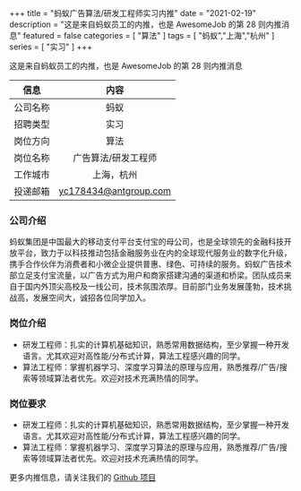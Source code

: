 +++
title = "蚂蚁广告算法/研发工程师实习内推"
date = "2021-02-19"
description = "这是来自蚂蚁员工的内推，也是 AwesomeJob 的第 28 则内推消息"
featured = false
categories = [
    "算法"
]
tags = [
    "蚂蚁","上海","杭州"
]
series = [
    "实习"
]
+++

这是来自蚂蚁员工的内推，也是 AwesomeJob 的第 28 则内推消息
<!--more-->

| 信息 | 内容 |
| :-----:| :----: |
| 公司名称 | 蚂蚁 |
| 招聘类型 | 实习 |
| 岗位方向 | 算法 |
| 岗位名称 | 广告算法/研发工程师 |
| 工作城市 | 上海，杭州 |
| 投递邮箱 | yc178434@antgroup.com |

### 公司介绍

蚂蚁集团是中国最大的移动支付平台支付宝的母公司，也是全球领先的金融科技开放平台，致力于以科技推动包括金融服务业在内的全球现代服务业的数字化升级，携手合作伙伴为消费者和小微企业提供普惠、绿色、可持续的服务。蚂蚁广告技术部立足支付宝流量，以广告方式为用户和商家搭建沟通的渠道和桥梁。团队成员来自于国内外顶尖高校及一线公司，技术氛围浓厚。目前部门业务发展蓬勃，技术挑战高，发展空间大，诚招各位同学加入。

### 岗位介绍

- 研发工程师：扎实的计算机基础知识，熟悉常用数据结构，至少掌握一种开发语言。尤其欢迎对高性能/分布式计算，算法工程感兴趣的同学。 
- 算法工程师：掌握机器学习、深度学习算法的原理与应用，熟悉推荐/广告/搜索等领域算法者优先。欢迎对技术充满热情的同学。

### 岗位要求

- 研发工程师：扎实的计算机基础知识，熟悉常用数据结构，至少掌握一种开发语言。尤其欢迎对高性能/分布式计算，算法工程感兴趣的同学。 
- 算法工程师：掌握机器学习、深度学习算法的原理与应用，熟悉推荐/广告/搜索等领域算法者优先。欢迎对技术充满热情的同学。

更多内推信息，请关注我们的 [Github 项目](https://github.com/Dikea/AwesomeJob)

